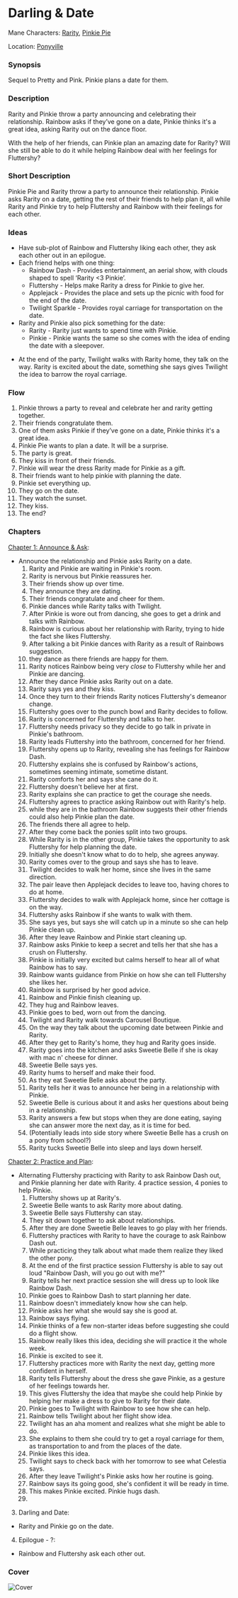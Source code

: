 # Darling & Date

Mane Characters: [Rarity](../../ponies/rarity.md), [Pinkie Pie](../../ponies/pinkie-pie.md)

Location: [Ponyville](../../places/ponyville.md)

### Synopsis
Sequel to Pretty and Pink. Pinkie plans a date for them.

### Description
Rarity and Pinkie throw a party announcing and celebrating their relationship. Rainbow asks if they’ve gone on a date, Pinkie thinks it's a great idea, asking Rarity out on the dance floor.

With the help of her friends, can Pinkie plan an amazing date for Rarity? Will she still be able to do it while helping Rainbow deal with her feelings for Fluttershy?

### Short Description
Pinkie Pie and Rarity throw a party to announce their relationship. Pinkie asks Rarity on a date, getting the rest of their friends to help plan it, all while Rarity and Pinkie try to help Fluttershy and Rainbow with their feelings for each other.

### Ideas
- Have sub-plot of Rainbow and Fluttershy liking each other, they ask each other out in an epilogue.
- Each friend helps with one thing:
	- Rainbow Dash - Provides entertainment, an aerial show, with clouds shaped to spell ‘Rarity <3 Pinkie’.
	- Fluttershy - Helps make Rarity a dress for Pinkie to give her.
	- Applejack - Provides the place and sets up the picnic with food for the end of the date.
	- Twilight Sparkle - Provides royal carriage for transportation on the date.
- Rarity and Pinkie also pick something for the date:
	- Rarity - Rarity just wants to spend time with Pinkie.
	- Pinkie - Pinkie wants the same so she comes with the idea of ending the date with a sleepover.
* At the end of the party, Twilight walks with Rarity home, they talk on the way. Rarity is excited about the date, something she says gives Twilight the idea to barrow the royal carriage.

### Flow
1. Pinkie throws a party to reveal and celebrate her and rarity getting together.
2. Their friends congratulate them.
3. One of them asks Pinkie if they’ve gone on a date, Pinkie thinks it's a great idea.
4. Pinkie Pie wants to plan a date. It will be a surprise.
5. The party is great.
6. They kiss in front of their friends.
7. Pinkie will wear the dress Rarity made for Pinkie as a gift.
8. Their friends want to help pinkie with planning the date.
9. Pinkie set everything up.
10. They go on the date.
11. They watch the sunset.
12. They kiss.
13. The end?

### Chapters
[Chapter 1: Announce & Ask](01-announce-and-ask.md):
 - Announce the relationship and Pinkie asks Rarity on a date.
	1. Rarity and Pinkie are waiting in Pinkie's room.
	2. Rarity is nervous but Pinkie reassures her.
	3. Their friends show up over time.
	4. They announce they are dating.
	5. Their friends congratulate and cheer for them.
	6. Pinkie dances while Rarity talks with Twilight.
	7. After Pinkie is wore out from dancing, she goes to get a drink and talks with Rainbow.
	8. Rainbow is curious about her relationship with Rarity, trying to hide the fact she likes Fluttershy.
	9. After talking a bit Pinkie dances with Rarity as a result of Rainbows suggestion.
	10. they dance as there friends are happy for them.
	11. Rarity notices Rainbow being very *close* to Fluttershy while her and Pinkie are dancing.
	12. After they dance Pinkie asks Rarity out on a date.
	13. Rarity says yes and they kiss.
	14. Once they turn to their friends Rarity notices Fluttershy's demeanor change.
	15. Fluttershy goes over to the punch bowl and Rarity decides to follow.
	16. Rarity is concerned for Fluttershy and talks to her.
	17. Fluttershy needs privacy so they decide to go talk in private in Pinkie's bathroom.
	18. Rarity leads Fluttershy into the bathroom, concerned for her friend.
	19. Fluttershy opens up to Rarity, revealing she has feelings for Rainbow Dash.
	20. Fluttershy explains she is confused by Rainbow's actions, sometimes seeming intimate, sometime distant.
	21. Rarity comforts her and says she cane do it.
	22. Fluttershy doesn't believe her at first.
	23. Rarity explains she can practice to get the courage she needs.
	24. Fluttershy agrees to practice asking Rainbow out with Rarity's help.
	25. while they are in the bathroom Rainbow suggests their other friends could also help Pinkie plan the date.
	26. The friends there all agree to help.
	27. After they come back the ponies split into two groups.
	28. While Rarity is in the other group, Pinkie takes the opportunity to ask Fluttershy for help planning the date.
	29. Initially she doesn't know what to do to help, she agrees anyway.
	30. Rarity comes over to the group and says she has to leave.
	31. Twilight decides to walk her home, since she lives in the same direction.
	32. The pair leave then Applejack decides to leave too, having chores to do at home.
	33. Fluttershy decides to walk with Applejack home, since her cottage is on the way.
	34. Fluttershy asks Rainbow if she wants to walk with them.
	35. She says yes, but says she will catch up in a minute so she can help Pinkie clean up.
	36. After they leave Rainbow and Pinkie start cleaning up.
	37. Rainbow asks Pinkie to keep a secret and tells her that she has a crush on Fluttershy.
	38. Pinkie is initially very excited but calms herself to hear all of what Rainbow has to say.
	39. Rainbow wants guidance from Pinkie on how she can tell Fluttershy she likes her.
	40. Rainbow is surprised by her good advice.
	41. Rainbow and Pinkie finish cleaning up.
	42. They hug and Rainbow leaves.
	43. Pinkie goes to bed, worn out from the dancing.
	44. Twilight and Rarity walk towards Carousel Boutique.
	45. On the way they talk about the upcoming date between Pinkie and Rarity.
	46. After they get to Rarity's home, they hug and Rarity goes inside.
	47. Rarity goes into the kitchen and asks Sweetie Belle if she is okay with mac n' cheese for dinner.
	48. Sweetie Belle says yes.
	49. Rarity hums to herself and make their food.
	50. As they eat Sweetie Belle asks about the party.
	51. Rarity tells her it was to announce her being in a relationship with Pinkie.
	52. Sweetie Belle is curious about it and asks her questions about being in a relationship.
	53. Rarity answers a few but stops when they are done eating, saying she can answer more the next day, as it is time for bed.
	54. (Potentially leads into side story where Sweetie Belle has a crush on a pony from school?)
	55. Rarity tucks Sweetie Belle into sleep and lays down herself.

[Chapter 2: Practice and Plan](02-practice-and-plan.md):
 - Alternating Fluttershy practicing with Rarity to ask Rainbow Dash out, and Pinkie planning her date with Rarity. 4 practice session, 4 ponies to help Pinkie.
	 1. Fluttershy shows up at Rarity's.
	 2. Sweetie Belle wants to ask Rarity more about dating.
	 3. Sweetie Belle says Fluttershy can stay.
	 4. They sit down together to ask about relationships.
	 5. After they are done Sweetie Belle leaves to go play with her friends.
	 6. Fluttershy practices with Rarity to have the courage to ask Rainbow Dash out.
	 7. While practicing they talk about what made them realize they liked the other pony.
	 8. At the end of the first practice session Fluttershy is able to say out loud "Rainbow Dash, will you go out with me?"
	 9. Rarity tells her next practice session she will dress up to look like Rainbow Dash.
	 10. Pinkie goes to Rainbow Dash to start planning her date.
	 11. Rainbow doesn't immediately know how she can help.
	 12. Pinkie asks her what she would say she is good at.
	 13. Rainbow says flying.
	 14. Pinkie thinks of a few non-starter ideas before suggesting she could do a flight show.
	 15. Rainbow really likes this idea, deciding she will practice it the whole week.
	 16. Pinkie is excited to see it.
	 17. Fluttershy practices more with Rarity the next day, getting more confident in herself.
	 18. Rarity tells Fluttershy about the dress she gave Pinkie, as a gesture of her feelings towards her.
	 19. This gives Fluttershy the idea that maybe she could help Pinkie by helping her make a dress to give to Rarity for their date.
	 20. Pinkie goes to Twilight with Rainbow to see how she can help.
	 21. Rainbow tells Twilight about her flight show idea.
	 22. Twilight has an aha moment and realizes what she might be able to do.
	 23. She explains to them she could try to get a royal carriage for them, as transportation to and from the places of the date.
	 24. Pinkie likes this idea.
	 25. Twilight says to check back with her tomorrow to see what Celestia says.
	 26. After they leave Twilight's Pinkie asks how her routine is going.
	 27. Rainbow says its going good, she's confident it will be ready in time.
	 28. This makes Pinkie excited. Pinkie hugs dash.
	 29. 
3. Darling and Date:
 - Rarity and Pinkie go on the date.
4. Epilogue - ?:
 - Rainbow and Fluttershy ask each other out.


### Cover
![Cover](cover.png)